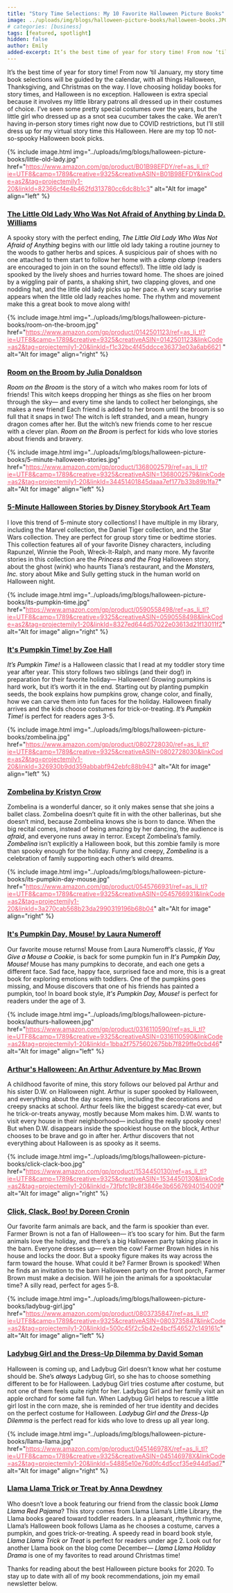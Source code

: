 ```yaml
---
title: "Story Time Selections: My 10 Favorite Halloween Picture Books"
image: ../uploads/img/blogs/halloween-picture-books/halloween-books.JPG
# categories: [business]
tags: [featured, spotlight]
hidden: false
author: Emily
added-excerpt: It’s the best time of year for story time! From now ‘til January, my story time book selections will be guided by the calendar, with all things Halloween, Thanksgiving, and Christmas on the way. I love choosing holiday books for story times, and Halloween is no exception. Halloween is extra special because it involves my little library patrons all dressed up in their costumes of choice.
---
```


<style> em {color: black;} p a {color: #f0506e;}</style>

It’s the best time of year for story time! From now ‘til January, my story time book selections will be guided by the calendar, with all things Halloween, Thanksgiving, and Christmas on the way. I love choosing holiday books for story times, and Halloween is no exception. Halloween is extra special because it involves my little library patrons all dressed up in their costumes of choice. I’ve seen some pretty special costumes over the years, but the little girl who dressed up as a snot sea cucumber takes the cake. We aren’t having in-person story times right now due to COVID restrictions, but I’ll still dress up for my virtual story time this Halloween. Here are my top 10 not-so-spooky Halloween book picks.

{% include image.html img="../uploads/img/blogs/halloween-picture-books/little-old-lady.jpg" href="https://www.amazon.com/gp/product/B01B98EFDY/ref=as_li_tl?ie=UTF8&camp=1789&creative=9325&creativeASIN=B01B98EFDY&linkCode=as2&tag=projectemily1-20&linkId=82366cf4e4b462fd313780cc6dc8b1c3" alt="Alt for image" align="left" %}

### [The Little Old Lady Who Was Not Afraid of Anything by Linda D. Williams](https://www.amazon.com/gp/product/B01B98EFDY/ref=as_li_tl?ie=UTF8&camp=1789&creative=9325&creativeASIN=B01B98EFDY&linkCode=as2&tag=projectemily1-20&linkId=82366cf4e4b462fd313780cc6dc8b1c3)

A spooky story with the perfect ending, _The Little Old Lady Who Was Not Afraid of Anything_ begins with our little old lady taking a routine journey to the woods to gather herbs and spices. A suspicious pair of shoes with no one attached to them start to follow her home with a _clomp_ _clomp_ (readers are encouraged to join in on the sound effects!). The little old lady is spooked by the lively shoes and hurries toward home. The shoes are joined by a wiggling pair of pants, a shaking shirt, two clapping gloves, and one nodding hat, and the little old lady picks up her pace. A very scary surprise appears when the little old lady reaches home. The rhythm and movement make this a great book to move along with!

{% include image.html img="../uploads/img/blogs/halloween-picture-books/room-on-the-broom.jpg" href="https://www.amazon.com/gp/product/0142501123/ref=as_li_tl?ie=UTF8&camp=1789&creative=9325&creativeASIN=0142501123&linkCode=as2&tag=projectemily1-20&linkId=f1c32bc4f45ddcce36373e03a6ab6621 " alt="Alt for image" align="right" %}

### [Room on the Broom by Julia Donaldson](https://www.amazon.com/gp/product/0142501123/ref=as_li_tl?ie=UTF8&camp=1789&creative=9325&creativeASIN=0142501123&linkCode=as2&tag=projectemily1-20&linkId=f1c32bc4f45ddcce36373e03a6ab6621)

_Room on the Broom_ is the story of a witch who makes room for lots of friends! This witch keeps dropping her things as she flies on her broom through the sky— and every time she lands to collect her belongings, she makes a new friend! Each friend is added to her broom until the broom is so full that it snaps in two! The witch is left stranded, and a mean, hungry dragon comes after her. But the witch’s new friends come to her rescue with a clever plan. _Room on the Broom_ is perfect for kids who love stories about friends and bravery.

{% include image.html img="../uploads/img/blogs/halloween-picture-books/5-minute-halloween-stories.jpg" href="https://www.amazon.com/gp/product/1368002579/ref=as_li_tl?ie=UTF8&camp=1789&creative=9325&creativeASIN=1368002579&linkCode=as2&tag=projectemily1-20&linkId=34451401845daaa7ef177b33b89b1fa7" alt="Alt for image" align="left" %}

### [5-Minute Halloween Stories by Disney Storybook Art Team](https://www.amazon.com/gp/product/1368002579/ref=as_li_tl?ie=UTF8&camp=1789&creative=9325&creativeASIN=1368002579&linkCode=as2&tag=projectemily1-20&linkId=34451401845daaa7ef177b33b89b1fa7)

I love this trend of 5-minute story collections! I have multiple in my library, including the Marvel collection, the Daniel Tiger collection, and the Star Wars collection. They are perfect for group story time or bedtime stories. This collection features all of your favorite Disney characters, including Rapunzel, Winnie the Pooh, Wreck-It-Ralph, and many more. My favorite stories in this collection are the _Princess and the Frog_ Halloween story, about the ghost (wink) who haunts Tiana’s restaurant, and the _Monsters, Inc._ story about Mike and Sully getting stuck in the human world on Halloween night.

{% include image.html img="../uploads/img/blogs/halloween-picture-books/its-pumpkin-time.jpg" href="https://www.amazon.com/gp/product/0590558498/ref=as_li_tl?ie=UTF8&camp=1789&creative=9325&creativeASIN=0590558498&linkCode=as2&tag=projectemily1-20&linkId=8327ed644d57022e03613d21f13011f2" alt="Alt for image" align="right" %}

### [It's Pumpkin Time! by Zoe Hall](https://www.amazon.com/gp/product/0590558498/ref=as_li_tl?ie=UTF8&camp=1789&creative=9325&creativeASIN=0590558498&linkCode=as2&tag=projectemily1-20&linkId=8327ed644d57022e03613d21f13011f2)

_It’s Pumpkin Time!_ is a Halloween classic that I read at my toddler story time year after year. This story follows two siblings (and their dog!) in preparation for their favorite holiday— Halloween! Growing pumpkins is hard work, but it’s worth it in the end. Starting out by planting pumpkin seeds, the book explains how pumpkins grow, change color, and finally, how we can carve them into fun faces for the holiday. Halloween finally arrives and the kids choose costumes for trick-or-treating. _It’s Pumpkin Time!_ is perfect for readers ages 3-5.

{% include image.html img="../uploads/img/blogs/halloween-picture-books/zombelina.jpg" href="https://www.amazon.com/gp/product/0802728030/ref=as_li_tl?ie=UTF8&camp=1789&creative=9325&creativeASIN=0802728030&linkCode=as2&tag=projectemily1-20&linkId=326930b9dd359abbabf942ebfc88b943" alt="Alt for image" align="left" %}

### [Zombelina by Kristyn Crow](https://www.amazon.com/gp/product/0802728030/ref=as_li_tl?ie=UTF8&camp=1789&creative=9325&creativeASIN=0802728030&linkCode=as2&tag=projectemily1-20&linkId=326930b9dd359abbabf942ebfc88b943)

Zombelina is a wonderful dancer, so it only makes sense that she joins a ballet class. Zombelina doesn’t quite fit in with the other ballerinas, but she doesn’t mind, because Zombelina knows she is born to dance. When the big recital comes, instead of being amazing by her dancing, the audience is _afraid_, and everyone runs away in terror. Except Zombelina’s family. _Zombelina_ isn’t explicitly a Halloween book, but this zombie family is more than spooky enough for the holiday. Funny and creepy, _Zombelina_ is a celebration of family supporting each other’s wild dreams.

{% include image.html img="../uploads/img/blogs/halloween-picture-books/its-pumpkin-day-mouse.jpg" href="https://www.amazon.com/gp/product/0545766931/ref=as_li_tl?ie=UTF8&camp=1789&creative=9325&creativeASIN=0545766931&linkCode=as2&tag=projectemily1-20&linkId=3a270cab568b23da2990319196b68b04" alt="Alt for image" align="right" %}

### [It's Pumpkin Day, Mouse! by Laura Numeroff](https://www.amazon.com/gp/product/0545766931/ref=as_li_tl?ie=UTF8&camp=1789&creative=9325&creativeASIN=0545766931&linkCode=as2&tag=projectemily1-20&linkId=3a270cab568b23da2990319196b68b04)

Our favorite mouse returns! Mouse from Laura Numeroff’s classic, _If You Give a Mouse a Cookie_, is back for some pumpkin fun in _It's Pumpkin Day, Mouse!_ Mouse has many pumpkins to decorate, and each one gets a different face. Sad face, happy face, surprised face and more, this is a great book for exploring emotions with toddlers. One of the pumpkins goes missing, and Mouse discovers that one of his friends has painted a pumpkin, too! In board book style, _It's Pumpkin Day, Mouse!_ is perfect for readers under the age of 3.

{% include image.html img="../uploads/img/blogs/halloween-picture-books/authurs-halloween.jpg" href="https://www.amazon.com/gp/product/0316110590/ref=as_li_tl?ie=UTF8&camp=1789&creative=9325&creativeASIN=0316110590&linkCode=as2&tag=projectemily1-20&linkId=1bba2f7575602675bb7f829ffe0cbd46" alt="Alt for image" align="left" %}

### [Arthur's Halloween: An Arthur Adventure by Mac Brown](https://www.amazon.com/gp/product/0316110590/ref=as_li_tl?ie=UTF8&camp=1789&creative=9325&creativeASIN=0316110590&linkCode=as2&tag=projectemily1-20&linkId=1bba2f7575602675bb7f829ffe0cbd46)

A childhood favorite of mine, this story follows our beloved pal Arthur and his sister D.W. on Halloween night. Arthur is super spooked by Halloween, and everything about the day scares him, including the decorations and creepy snacks at school. Arthur feels like the biggest scaredy-cat ever, but he trick-or-treats anyway, mostly because Mom makes him. D.W. wants to visit every house in their neighborhood— including the really spooky ones! But when D.W. disappears inside the spookiest house on the block, Arthur chooses to be brave and go in after her. Arthur discovers that not everything about Halloween is as spooky as it seems.

{% include image.html img="../uploads/img/blogs/halloween-picture-books/click-clack-boo.jpg" href="https://www.amazon.com/gp/product/1534450130/ref=as_li_tl?ie=UTF8&camp=1789&creative=9325&creativeASIN=1534450130&linkCode=as2&tag=projectemily1-20&linkId=73fbfc19c8f3846e3b65676940154009" alt="Alt for image" align="right" %}

### [Click, Clack, Boo! by Doreen Cronin](https://www.amazon.com/gp/product/1534450130/ref=as_li_tl?ie=UTF8&camp=1789&creative=9325&creativeASIN=1534450130&linkCode=as2&tag=projectemily1-20&linkId=73fbfc19c8f3846e3b65676940154009)

Our favorite farm animals are back, and the farm is spookier than ever. Farmer Brown is not a fan of Halloween— it’s too scary for him. But the farm animals love the holiday, and there’s a big Halloween party taking place in the barn. Everyone dresses up— even the cow! Farmer Brown hides in his house and locks the door. But a spooky figure makes its way across the farm toward the house. What could it be? Farmer Brown is spooked! When he finds an invitation to the barn Halloween party on the front porch, Farmer Brown must make a decision. Will he join the animals for a spooktacular time? A silly read, perfect for ages 5-8.

{% include image.html img="../uploads/img/blogs/halloween-picture-books/ladybug-girl.jpg" href="https://www.amazon.com/gp/product/0803735847/ref=as_li_tl?ie=UTF8&camp=1789&creative=9325&creativeASIN=0803735847&linkCode=as2&tag=projectemily1-20&linkId=500c45f2c5b42e4bcf546527c149161c" alt="Alt for image" align="left" %}

### [Ladybug Girl and the Dress-Up Dilemma by David Soman](https://www.amazon.com/gp/product/0803735847/ref=as_li_tl?ie=UTF8&camp=1789&creative=9325&creativeASIN=0803735847&linkCode=as2&tag=projectemily1-20&linkId=500c45f2c5b42e4bcf546527c149161c)

Halloween is coming up, and Ladybug Girl doesn’t know what her costume should be. She’s _always_ Ladybug Girl, so she has to choose something different to be for Halloween. Ladybug Girl tries costume after costume, but not one of them feels quite right for her. Ladybug Girl and her family visit an apple orchard for some fall fun. When Ladybug Girl helps to rescue a little girl lost in the corn maze, she is reminded of her true identity and decides on the perfect costume for Halloween. _Ladybug Girl and the Dress-Up Dilemma_ is the perfect read for kids who love to dress up all year long.

{% include image.html img="../uploads/img/blogs/halloween-picture-books/llama-llama.jpg" href="https://www.amazon.com/gp/product/045146978X/ref=as_li_tl?ie=UTF8&camp=1789&creative=9325&creativeASIN=045146978X&linkCode=as2&tag=projectemily1-20&linkId=54885e10e76d0fc4d5ccf35e944d5ad7" alt="Alt for image" align="right" %}

### [Llama Llama Trick or Treat by Anna Dewdney](https://www.amazon.com/gp/product/045146978X/ref=as_li_tl?ie=UTF8&camp=1789&creative=9325&creativeASIN=045146978X&linkCode=as2&tag=projectemily1-20&linkId=54885e10e76d0fc4d5ccf35e944d5ad7)

Who doesn’t love a book featuring our friend from the classic book _Llama Llama Red Pajama_? This story comes from Llama Llama’s Little Library, the Llama books geared toward toddler readers. In a pleasant, rhythmic rhyme, Llama’s Halloween book follows Llama as he chooses a costume, carves a pumpkin, and goes trick-or-treating. A speedy read in board book style, _Llama Llama Trick or Treat_ is perfect for readers under age 2. Look out for another Llama book on the blog come December— _Llama Llama Holiday Drama_ is one of my favorites to read around Christmas time!

Thanks for reading about the best Halloween picture books for 2020. To stay up to date with all of my book recommendations, join my email newsletter below.
